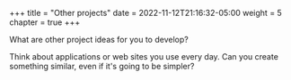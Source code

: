 +++
title = "Other projects"
date = 2022-11-12T21:16:32-05:00
weight = 5
chapter = true
+++


What are other project ideas for you to develop?

Think about applications or web sites you use every day.
Can you create something similar, even if it's going to be simpler?

